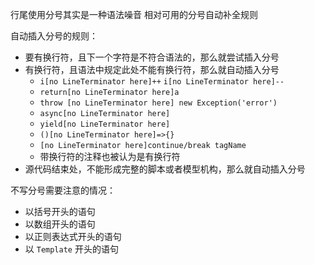 行尾使用分号其实是一种语法噪音  相对可用的分号自动补全规则


自动插入分号的规则：
- 要有换行符，且下一个字符是不符合语法的，那么就尝试插入分号
- 有换行符，且语法中规定此处不能有换行符，那么就自动插入分号
   - `i[no LineTerminator here]++` `i[no LineTerminator here]--`
   - `return[no LineTerminator here]a`
   - `throw [no LineTerminator here] new Exception('error')`
   - `async[no LineTerminator here]`
   - `yield[no LineTerminator here]`
   - `()[no LineTerminator here]=>{}`
   - `[no LineTerminator here]continue/break tagName`
   - 带换行符的注释也被认为是有换行符
- 源代码结束处，不能形成完整的脚本或者模型机构，那么就自动插入分号


不写分号需要注意的情况：
- 以括号开头的语句
- 以数组开头的语句
- 以正则表达式开头的语句
- 以 `Template` 开头的语句



